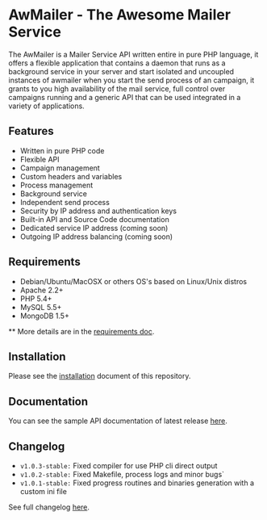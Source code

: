 AwMailer - The Awesome Mailer Service
=====================================

The AwMailer is a Mailer Service API written entire in pure PHP language, it offers a flexible application that contains a daemon that runs as a background service in your server and start isolated and uncoupled instances of awmailer when you start the send process of an campaign, it grants to you high availability of the mail service, full control over campaigns running and a generic API that can be used integrated in a variety of applications.

Features
--------

- Written in pure PHP code
- Flexible API
- Campaign management
- Custom headers and variables
- Process management
- Background service
- Independent send process
- Security by IP address and authentication keys
- Built-in API and Source Code documentation
- Dedicated service IP address (coming soon)
- Outgoing IP address balancing (coming soon)

Requirements
------------

- Debian/Ubuntu/MacOSX or others OS's based on Linux/Unix distros
- Apache 2.2+
- PHP 5.4+
- MySQL 5.5+
- MongoDB 1.5+

** More details are in the [requirements doc](docs/requirements.md).

Installation
------------

Please see the [installation](docs/installation.md) document of this repository.

Documentation
-------------

You can see the sample API documentation of latest release [here](blueprint.md).

Changelog
---------

- `v1.0.3-stable:` Fixed compiler for use PHP cli direct output
- `v1.0.2-stable:` Fixed Makefile, process logs and minor bugs`
- `v1.0.1-stable:` Fixed progress routines and binaries generation with a custom ini file

See full changelog [here](CHANGELOG.md).